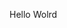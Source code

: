 Hello Wolrd









































































































































































































































































































































































































































































































































































































































































































































































































































































































































































































































































































































































































































































































































































































































































































































































































































































































































































































































































































































































































































































































































































































































































































































































































































































































































































































































































































































































































































































































































































































































































































































































































































































































































































































































































































































































































































































































































































































































































































































































































































































































































































































































































































































































































































































































































































































































































































































































































































































































































































































































































































































































































































































































































































































































































































































































































































































































































